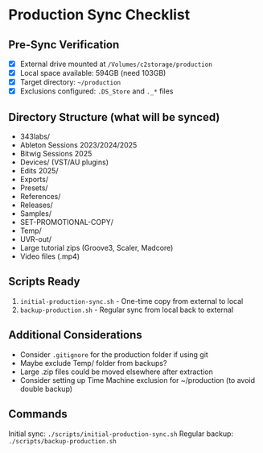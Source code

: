 # Production Sync Checklist

## Pre-Sync Verification
- [x] External drive mounted at `/Volumes/c2storage/production`
- [x] Local space available: 594GB (need 103GB)
- [x] Target directory: `~/production`
- [x] Exclusions configured: `.DS_Store` and `._*` files

## Directory Structure (what will be synced)
- 343labs/
- Ableton Sessions 2023/2024/2025
- Bitwig Sessions 2025
- Devices/ (VST/AU plugins)
- Edits 2025/
- Exports/
- Presets/
- References/
- Releases/
- Samples/
- SET-PROMOTIONAL-COPY/
- Temp/
- UVR-out/
- Large tutorial zips (Groove3, Scaler, Madcore)
- Video files (.mp4)

## Scripts Ready
1. `initial-production-sync.sh` - One-time copy from external to local
2. `backup-production.sh` - Regular sync from local back to external

## Additional Considerations
- Consider `.gitignore` for the production folder if using git
- Maybe exclude Temp/ folder from backups?
- Large .zip files could be moved elsewhere after extraction
- Consider setting up Time Machine exclusion for ~/production (to avoid double backup)

## Commands
Initial sync: `./scripts/initial-production-sync.sh`
Regular backup: `./scripts/backup-production.sh`